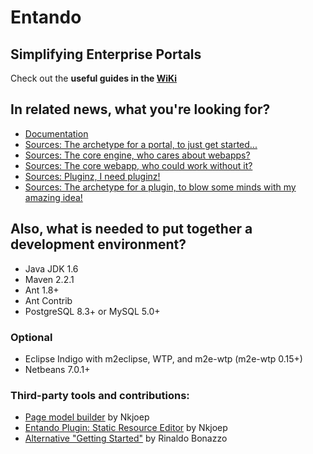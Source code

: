 # Entando
## Simplifying Enterprise Portals

Check out the **useful guides in the [WiKi](https://github.com/entando/Entando/wiki)**

## In related news, what you're looking for?

* [Documentation](https://github.com/entando/Entando/wiki)
* [Sources: The archetype for a portal, to just get started...](https://github.com/entando/entando-archetype-portal-generic/)
* [Sources: The core engine, who cares about webapps?](https://github.com/entando/entando-core-engine/)
* [Sources: The core webapp, who could work without it?](https://github.com/entando/entando-core-webapp/)
* [Sources: Pluginz, I need pluginz!](https://github.com/entando/entando-plugins-parent/)
* [Sources: The archetype for a plugin, to blow some minds with my amazing idea!](https://github.com/entando/entando-archetype-plugin-generic/)

## Also, what is needed to put together a development environment?

* Java JDK 1.6 
* Maven 2.2.1
* Ant 1.8+
* Ant Contrib
* PostgreSQL 8.3+ or MySQL 5.0+

### Optional

* Eclipse Indigo with m2eclipse, WTP, and m2e-wtp (m2e-wtp 0.15+)
* Netbeans 7.0.1+

### Third-party tools and contributions:
* [Page model builder](http://nkjoep.github.com/EntandoPageModelsBuilder/) by Nkjoep
* [Entando Plugin: Static Resource Editor](https://github.com/NKjoep/jpstaticresourceeditor) by Nkjoep
* [Alternative "Getting Started"](http://rfrombruxelles.blogspot.com/2011/12/first-step-with-entando.html) by Rinaldo Bonazzo
